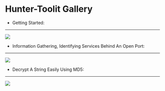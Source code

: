 # Hunter-Toolit Gallery

- Getting Started:

---

<img src="https://github.com/Keyj33k/Hunter-Toolkit/blob/main/imgs/hunterhill.gif?raw=true"/>

- Information Gathering, Identifying Services Behind An Open Port:

---

<img src="https://github.com/Keyj33k/Hunter-Toolkit/blob/main/imgs/idport.gif?raw=true"/>

- Decrypt A String Easily Using MD5:

---

<img src="https://github.com/Keyj33k/Hunter-Toolkit/blob/main/imgs/md5dec.gif?raw=true"/>
